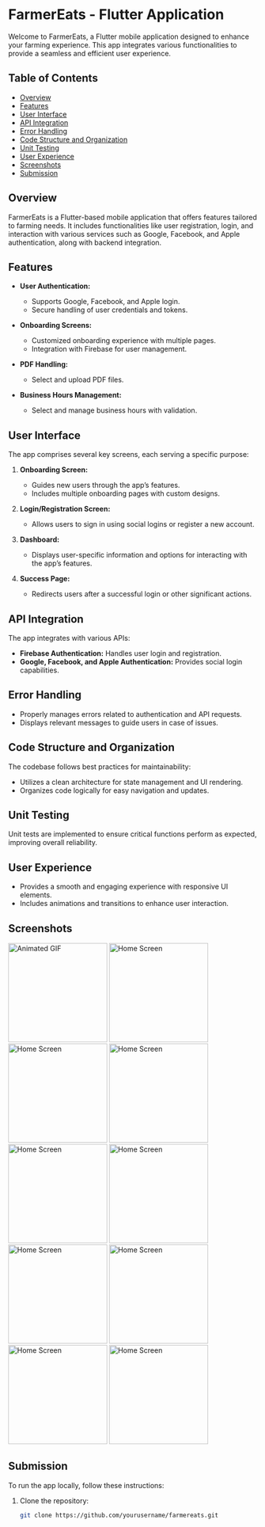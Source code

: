 # FarmerEats - Flutter Application

Welcome to FarmerEats, a Flutter mobile application designed to enhance your farming experience. This app integrates various functionalities to provide a seamless and efficient user experience.

## Table of Contents

- [Overview](#overview)
- [Features](#features)
- [User Interface](#user-interface)
- [API Integration](#api-integration)
- [Error Handling](#error-handling)
- [Code Structure and Organization](#code-structure-and-organization)
- [Unit Testing](#unit-testing)
- [User Experience](#user-experience)
- [Screenshots](#screenshots)
- [Submission](#submission)

## Overview

FarmerEats is a Flutter-based mobile application that offers features tailored to farming needs. It includes functionalities like user registration, login, and interaction with various services such as Google, Facebook, and Apple authentication, along with backend integration.

## Features

- **User Authentication:**
  - Supports Google, Facebook, and Apple login.
  - Secure handling of user credentials and tokens.

- **Onboarding Screens:**
  - Customized onboarding experience with multiple pages.
  - Integration with Firebase for user management.

- **PDF Handling:**
  - Select and upload PDF files.

- **Business Hours Management:**
  - Select and manage business hours with validation.

## User Interface

The app comprises several key screens, each serving a specific purpose:

1. **Onboarding Screen:**
   - Guides new users through the app’s features.
   - Includes multiple onboarding pages with custom designs.

2. **Login/Registration Screen:**
   - Allows users to sign in using social logins or register a new account.

3. **Dashboard:**
   - Displays user-specific information and options for interacting with the app’s features.

4. **Success Page:**
   - Redirects users after a successful login or other significant actions.

## API Integration

The app integrates with various APIs:
- **Firebase Authentication:** Handles user login and registration.
- **Google, Facebook, and Apple Authentication:** Provides social login capabilities.

## Error Handling

- Properly manages errors related to authentication and API requests.
- Displays relevant messages to guide users in case of issues.

## Code Structure and Organization

The codebase follows best practices for maintainability:
- Utilizes a clean architecture for state management and UI rendering.
- Organizes code logically for easy navigation and updates.

## Unit Testing

Unit tests are implemented to ensure critical functions perform as expected, improving overall reliability.

## User Experience

- Provides a smooth and engaging experience with responsive UI elements.
- Includes animations and transitions to enhance user interaction.

## Screenshots

<img src="/screenshots/ani.gif" alt="Animated GIF" width="200"/> <img src="/screenshots/onboard.jpg" alt="Home Screen" width="200"/>
<img src="/screenshots/login.jpg" alt="Home Screen" width="200"/> <img src="/screenshots/signup1.jpg" alt="Home Screen" width="200"/> 
<img src="/screenshots/signup2.jpg" alt="Home Screen" width="200"/> <img src="/screenshots/verication no file.jpg" alt="Home Screen" width="200"/>
<img src="/screenshots/verification file added.jpg" alt="Home Screen" width="200"/> <img src="/screenshots/resetpassword.jpg" alt="Home Screen" width="200"/>
<img src="/screenshots/phonenumber.jpg" alt="Home Screen" width="200"/> <img src="/screenshots/success.jpg" alt="Home Screen" width="200"/>
## Submission

To run the app locally, follow these instructions:

1. Clone the repository:

   ```bash
   git clone https://github.com/yourusername/farmereats.git
